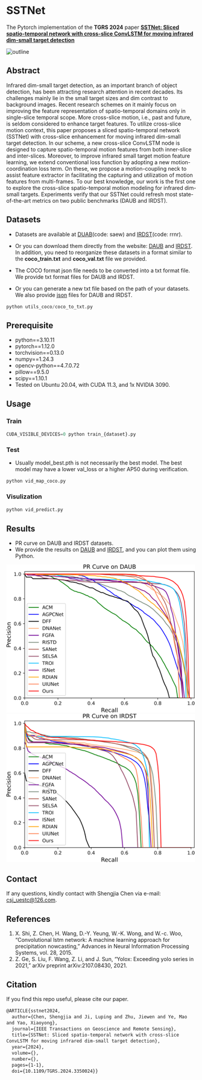 # SSTNet

The Pytorch implementation of the **TGRS 2024** paper [**SSTNet: Sliced spatio-temporal network with cross-slice ConvLSTM for moving infrared dim-small target detection**](https://ieeexplore.ieee.org/abstract/document/10381806)

![outline](./readme/method.png)

## Abstract
Infrared dim-small target detection, as an important branch of object detection, has been attracting research attention in recent decades. Its challenges mainly lie in the small target sizes and dim contrast to background images. Recent research schemes on it mainly focus on improving the feature representation of spatio-temporal domains only in single-slice temporal scope. More cross-slice motion, i.e., past and future, is seldom considered to enhance target features. To utilize cross-slice motion context, this paper proposes a sliced spatio-temporal network (SSTNet) with cross-slice enhancement for moving infrared dim-small target detection.  In our scheme, a new cross-slice ConvLSTM node is designed to capture spatio-temporal motion features from both inner-slice and inter-slices. Moreover, to improve infrared small target motion feature learning, we extend conventional loss function by adopting a new motion-coordination loss term. On these, we propose a motion-coupling neck to assist feature extractor in facilitating the capturing and utilization of motion features from multi-frames. To our best knowledge, our work is the first one to explore the cross-slice spatio-temporal motion modeling for infrared dim-small targets. Experiments verify that our SSTNet could refresh most state-of-the-art metrics on two public benchmarks (DAUB and IRDST).



## Datasets

- Datasets are available at [DUAB](https://pan.baidu.com/s/1nNTvjgDaEAQU7tqQjPZGrw?pwd=saew)(code: saew) and [IRDST](https://pan.baidu.com/s/1igjIT30uqfCKjLbmsMfoFw?pwd=rrnr)(code: rrnr).
- Or you can download them directly from the website: [DAUB](https://www.scidb.cn/en/detail?dataSetId=720626420933459968) and [IRDST](https://xzbai.buaa.edu.cn/datasets.html). In addition, you need to reorganize these datasets in a format similar to the **coco_train.txt** and **coco_val.txt** file we provided.

- The COCO format json file needs to be converted into a txt format file. We provide txt format files for DAUB and IRDST.
- Or you can generate a new txt file based on the path of your datasets. We also provide [json](./json) files for DAUB and IRDST.
``` python 
python utils_coco/coco_to_txt.py
```


## Prerequisite

* python==3.10.11
* pytorch==1.12.0
* torchvision==0.13.0
* numpy==1.24.3
* opencv-python==4.7.0.72
* pillow==9.5.0
* scipy==1.10.1
* Tested on Ubuntu 20.04, with CUDA 11.3, and 1x NVIDIA 3090.


## Usage

### Train
```python
CUDA_VISIBLE_DEVICES=0 python train_{dataset}.py
```

### Test
- Usually model_best.pth is not necessarily the best model. The best model may have a lower val_loss or a higher AP50 during verification.
```python
python vid_map_coco.py
```

### Visulization
```python
python vid_predict.py
```

## Results

- PR curve on DAUB and IRDST datasets.
- We provide the results on [DAUB](./readme/DAUB_results) and [IRDST](./readme/IRDST_results), and you can plot them using Python.

<img src="/readme/PR1.png" width="500px">
<img src="/readme/PR2.png" width="500px">

## Contact
If any questions, kindly contact with Shengjia Chen via e-mail: csj_uestc@126.com.

## References
1. X. Shi, Z. Chen, H. Wang, D.-Y. Yeung, W.-K. Wong, and W.-c. Woo, “Convolutional lstm network: A machine learning approach for precipitation nowcasting,” Advances in Neural Information Processing Systems, vol. 28, 2015.
2. Z. Ge, S. Liu, F. Wang, Z. Li, and J. Sun, “Yolox: Exceeding yolo series in 2021,” arXiv preprint arXiv:2107.08430, 2021.

## Citation

If you find this repo useful, please cite our paper. 

```
@ARTICLE{sstnet2024,
  author={Chen, Shengjia and Ji, Luping and Zhu, Jiewen and Ye, Mao and Yao, Xiaoyong},
  journal={IEEE Transactions on Geoscience and Remote Sensing}, 
  title={SSTNet: Sliced spatio-temporal network with cross-slice ConvLSTM for moving infrared dim-small target detection}, 
  year={2024},
  volume={},
  number={},
  pages={1-1},
  doi={10.1109/TGRS.2024.3350024}}
  
```




